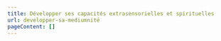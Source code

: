 ```yaml
---
title: Développer ses capacités extrasensorielles et spirituelles
url: developper-sa-mediumnité
pageContent: []
---
```

